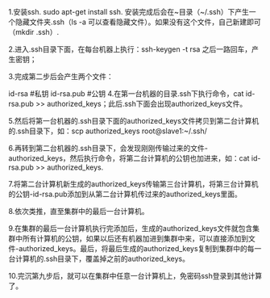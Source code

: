 1.安装ssh.  sudo apt-get install ssh. 安装完成后会在~目录（~/.ssh）下产生一个隐藏文件夹.ssh（ls -a 可以查看隐藏文件）。如果没有这个文件，自己新建即可（mkdir .ssh）.

2.进入.ssh目录下面，在每台机器上执行：ssh-keygen -t  rsa  之后一路回车，产生密钥；

3.完成第二步后会产生两个文件：

id-rsa     #私钥
id-rsa.pub   #公钥
4.在第一台机器的目录.ssh下执行命令，cat  id-rsa.pub >> authorized_keys；此后.ssh下面会出现authorized_keys文件。

5.然后将第一台机器的.ssh目录下面的authorized_keys文件拷贝到第二台计算机的.ssh目录下，如：scp authorized_keys root@slave1:~/.ssh/

6.再转到第二台机器的.ssh目录下，会发现刚刚传输过来的文件-authorized_keys，然后执行命令，将第二台计算机的公钥也加进来，如：cat id-rsa.pub >> authorized_keys.

7.将第二台计算机新生成的authorized_keys传输第三台计算机，将第三台计算机的公钥-id-rsa.pub添加到从第二台计算机传过来的authorized_keys里面。

8.依次类推，直至集群中的最后一台计算机。

9.在集群的最后一台计算机执行完添加后，生成的authorized_keys文件就包含集群中所有计算机的公钥，如果以后还有机器加进到集群中来，可以直接添加到文件-authorized_keys。最后，将最后生成的authorized_keys复制到集群中的每一台计算机的.ssh目录下，覆盖掉之前的authorized_keys。

10.完沉第九步后，就可以在集群中任意一台计算机上，免密码ssh登录到其他计算了。
